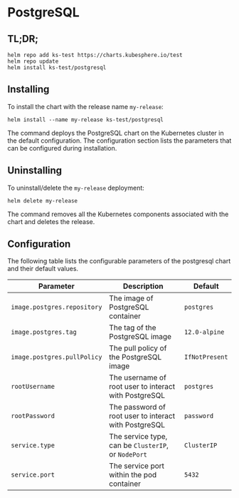 # PostgreSQL

## TL;DR;

```console
helm repo add ks-test https://charts.kubesphere.io/test
helm repo update
helm install ks-test/postgresql
```

## Installing

To install the chart with the release name `my-release`:

```console
helm install --name my-release ks-test/postgresql
```

The command deploys the PostgreSQL chart on the Kubernetes cluster in the default configuration. The configuration section lists the parameters that can be configured during installation.

## Uninstalling

To uninstall/delete the `my-release` deployment:

```console
helm delete my-release
```

The command removes all the Kubernetes components associated with the chart and deletes the release.

## Configuration

The following table lists the configurable parameters of the postgresql chart and their default values.

Parameter | Description | Default
--- | --- | ---
`image.postgres.repository` | The image of PostgreSQL container | `postgres`
`image.postgres.tag` | The tag of the PostgreSQL image | `12.0-alpine`
`image.postgres.pullPolicy` | The pull policy of the PostgreSQL image | `IfNotPresent`
`rootUsername` | The username of root user to interact with PostgreSQL | `postgres`
`rootPassword` | The password of root user to interact with PostgreSQL | `password`
`service.type` | The service type, can be `ClusterIP`, or `NodePort` | `ClusterIP`
`service.port` | The service port within the pod container | `5432`
